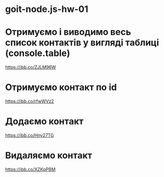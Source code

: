 # goit-node.js-hw-01

# Отримуємо і виводимо весь список контактів у вигляді таблиці (console.table)

https://ibb.co/ZJLM96W

# Отримуємо контакт по id

https://ibb.co/rfwWVz2

# Додаємо контакт

https://ibb.co/Hny27TG

# Видаляємо контакт

https://ibb.co/XZKpPBM
